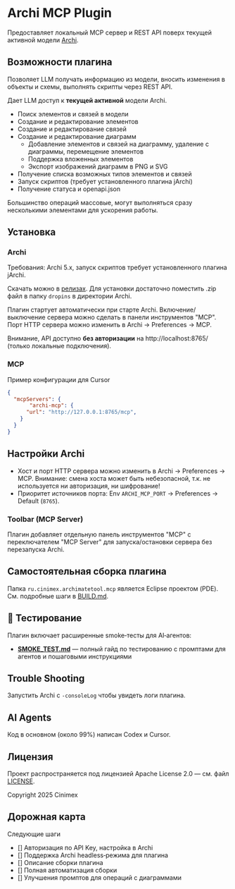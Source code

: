 # Archi MCP Plugin

Предоставляет локальный MCP сервер и REST API поверх текущей активной модели [Archi](https://archimatetool.com/). 


## Возможности плагина
Позволяет LLM получать информацию из модели, вносить изменения в объекты и схемы, выполнять скрипты через REST API.


Дает LLM доступ к **текущей активной** модели Archi.
- Поиск элементов и связей в модели
- Создание и редактирование элементов
- Создание и редактирование связей
- Создание и редактирование диаграмм
  - Добавление элементов и связей на диаграмму, удаление с диаграммы, перемещение элементов
  - Поддержка вложенных элементов
  - Экспорт изображений диаграмм в PNG и SVG
- Получение списка возможных типов элементов и связей 
- Запуск скриптов (требует установленного плагина jArchi)
- Получение статуса и openapi.json

Большинство операций массовые, могут выполняться сразу несколькими элементами для ускорения работы.


## Установка 

### Archi 
Требования: Archi 5.x, запуск скриптов требует установленного плагина jArchi.

Скачать можно в [релизах](https://github.com/Diozavr/archi-mcp-plugin/releases).
Для установки достаточно поместить .zip файл в папку `dropins` в директории Archi.

Плагин стартует автоматически при старте Archi. Включение/выключение сервера можно сделать в панели инструментов "MCP". Порт HTTP сервера можно изменить в Archi → Preferences → MCP.

Внимание, API доступно **без авторизации** на http://localhost:8765/ (только локальные подключения).

### MCP 
Пример конфигурации для Cursor

```json
{
  "mcpServers": {
       "archi-mcp": {
      "url": "http://127.0.0.1:8765/mcp",
    }
  }
}
```


## Настройки Archi
- Хост и порт HTTP сервера можно изменить в Archi → Preferences → MCP. Внимание: смена хоста может быть небезопасной, т.к. не используется ни авторизация, ни шифрование!
- Приоритет источников порта: Env `ARCHI_MCP_PORT` → Preferences → Default (`8765`).

### Toolbar (MCP Server)

Плагин добавляет отдельную панель инструментов "MCP" с переключателем "MCP Server" для запуска/остановки сервера без перезапуска Archi.

## Самостоятельная сборка плагина 

Папка `ru.cinimex.archimatetool.mcp` является Eclipse проектом (PDE). См. подробные шаги в [BUILD.md](BUILD.md).


## 🧪 Тестирование

Плагин включает расширенные smoke‑тесты для AI‑агентов:

- **[SMOKE_TEST.md](SMOKE_TEST.md)** — полный гайд по тестированию с промптами для агентов и пошаговыми инструкциями

## Trouble Shooting

Запустить Archi с `-consoleLog` чтобы увидеть логи плагина.

## AI Agents

Код в основном (около 99%) написан Codex и Cursor.

## Лицензия

Проект распространяется под лицензией Apache License 2.0 — см. файл [LICENSE](LICENSE).

Copyright 2025 Cinimex

## Дорожная карта

Следующие шаги

* [] Авторизация по API Key, настройка в Archi
* [] Поддержка Archi headless‑режима для плагина
* [] Описание сборки плагина
* [] Полная автоматизация сборки
* [] Улучшения промптов для операций с диаграммами